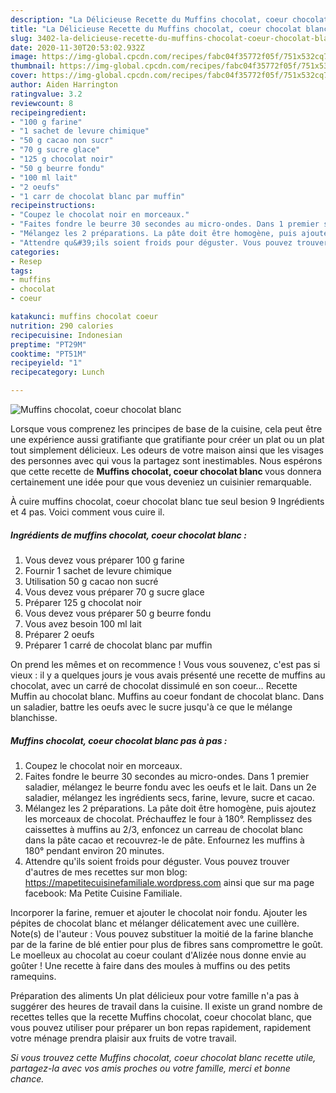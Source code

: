 ```yaml
---
description: "La Délicieuse Recette du Muffins chocolat, coeur chocolat blanc"
title: "La Délicieuse Recette du Muffins chocolat, coeur chocolat blanc"
slug: 3402-la-delicieuse-recette-du-muffins-chocolat-coeur-chocolat-blanc
date: 2020-11-30T20:53:02.932Z
image: https://img-global.cpcdn.com/recipes/fabc04f35772f05f/751x532cq70/muffins-chocolat-coeur-chocolat-blanc-photo-principale-de-la-recette.jpg
thumbnail: https://img-global.cpcdn.com/recipes/fabc04f35772f05f/751x532cq70/muffins-chocolat-coeur-chocolat-blanc-photo-principale-de-la-recette.jpg
cover: https://img-global.cpcdn.com/recipes/fabc04f35772f05f/751x532cq70/muffins-chocolat-coeur-chocolat-blanc-photo-principale-de-la-recette.jpg
author: Aiden Harrington
ratingvalue: 3.2
reviewcount: 8
recipeingredient:
- "100 g farine"
- "1 sachet de levure chimique"
- "50 g cacao non sucr"
- "70 g sucre glace"
- "125 g chocolat noir"
- "50 g beurre fondu"
- "100 ml lait"
- "2 oeufs"
- "1 carr de chocolat blanc par muffin"
recipeinstructions:
- "Coupez le chocolat noir en morceaux."
- "Faites fondre le beurre 30 secondes au micro-ondes. Dans 1 premier saladier, mélangez le beurre fondu avec les oeufs et le lait. Dans un 2e saladier, mélangez les ingrédients secs, farine, levure, sucre et cacao."
- "Mélangez les 2 préparations. La pâte doit être homogène, puis ajoutez les morceaux de chocolat. Préchauffez le four à 180°. Remplissez des caissettes à muffins au 2/3, enfoncez un carreau de chocolat blanc dans la pâte cacao et recouvrez-le de pâte. Enfournez les muffins à 180° pendant environ 20 minutes."
- "Attendre qu&#39;ils soient froids pour déguster. Vous pouvez trouver d&#39;autres de mes recettes sur mon blog: https://mapetitecuisinefamiliale.wordpress.com ainsi que sur ma page facebook: Ma Petite Cuisine Familiale."
categories:
- Resep
tags:
- muffins
- chocolat
- coeur

katakunci: muffins chocolat coeur 
nutrition: 290 calories
recipecuisine: Indonesian
preptime: "PT29M"
cooktime: "PT51M"
recipeyield: "1"
recipecategory: Lunch

---
```



![Muffins chocolat, coeur chocolat blanc](https://img-global.cpcdn.com/recipes/fabc04f35772f05f/751x532cq70/muffins-chocolat-coeur-chocolat-blanc-photo-principale-de-la-recette.jpg)

Lorsque vous comprenez les principes de base de la cuisine, cela peut être une expérience aussi gratifiante que gratifiante pour créer un plat ou un plat tout simplement délicieux. Les odeurs de votre maison ainsi que les visages des personnes avec qui vous la partagez sont inestimables. Nous espérons que cette recette de <strong> Muffins chocolat, coeur chocolat blanc </strong> vous donnera certainement une idée pour que vous deveniez un cuisinier remarquable.

<!--inarticleads1-->

À cuire muffins chocolat, coeur chocolat blanc tue seul besion 9 Ingrédients et 4 pas. Voici comment vous cuire il.

##### Ingrédients de muffins chocolat, coeur chocolat blanc :

1. Vous devez vous préparer 100 g farine
1. Fournir 1 sachet de levure chimique
1. Utilisation 50 g cacao non sucré
1. Vous devez vous préparer 70 g sucre glace
1. Préparer 125 g chocolat noir
1. Vous devez vous préparer 50 g beurre fondu
1. Vous avez besoin 100 ml lait
1. Préparer 2 oeufs
1. Préparer 1 carré de chocolat blanc par muffin


On prend les mêmes et on recommence ! Vous vous souvenez, c&#39;est pas si vieux : il y a quelques jours je vous avais présenté une recette de muffins au chocolat, avec un carré de chocolat dissimulé en son coeur… Recette Muffin au chocolat blanc. Muffins au coeur fondant de chocolat blanc. Dans un saladier, battre les oeufs avec le sucre jusqu&#39;à ce que le mélange blanchisse. 

<!--inarticleads2-->

##### Muffins chocolat, coeur chocolat blanc pas à pas :

1. Coupez le chocolat noir en morceaux.
1. Faites fondre le beurre 30 secondes au micro-ondes. Dans 1 premier saladier, mélangez le beurre fondu avec les oeufs et le lait. Dans un 2e saladier, mélangez les ingrédients secs, farine, levure, sucre et cacao.
1. Mélangez les 2 préparations. La pâte doit être homogène, puis ajoutez les morceaux de chocolat. Préchauffez le four à 180°. Remplissez des caissettes à muffins au 2/3, enfoncez un carreau de chocolat blanc dans la pâte cacao et recouvrez-le de pâte. Enfournez les muffins à 180° pendant environ 20 minutes.
1. Attendre qu&#39;ils soient froids pour déguster. Vous pouvez trouver d&#39;autres de mes recettes sur mon blog: https://mapetitecuisinefamiliale.wordpress.com ainsi que sur ma page facebook: Ma Petite Cuisine Familiale.


Incorporer la farine, remuer et ajouter le chocolat noir fondu. Ajouter les pépites de chocolat blanc et mélanger délicatement avec une cuillère. Note(s) de l&#39;auteur : Vous pouvez substituer la moitié de la farine blanche par de la farine de blé entier pour plus de fibres sans compromettre le goût. Le moelleux au chocolat au coeur coulant d&#39;Alizée nous donne envie au goûter ! Une recette à faire dans des moules à muffins ou des petits ramequins. 

<!--inarticleads1-->

<p>
Préparation des aliments Un plat délicieux pour votre famille n'a pas à suggérer des heures de travail dans la cuisine. Il existe un grand nombre de recettes telles que la recette Muffins chocolat, coeur chocolat blanc, que vous pouvez utiliser pour préparer un bon repas rapidement, rapidement votre ménage prendra plaisir aux fruits de votre travail.
</p>

<p>
<i>Si vous trouvez cette Muffins chocolat, coeur chocolat blanc recette utile, partagez-la avec vos amis proches ou votre famille, merci et bonne chance.</i>
</p>
